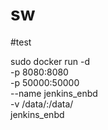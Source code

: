 # sw
#test

sudo docker run -d \
              -p 8080:8080 \
              -p 50000:50000 \
              --name jenkins_enbd \
              -v /data/:/data/ \
              jenkins_enbd
